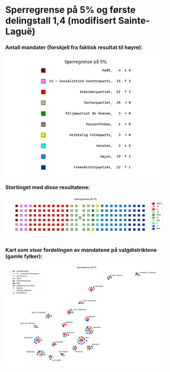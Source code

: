 # Sperregrense på 5% og første delingstall 1,4 (modifisert Sainte-Laguë)

### Antall mandater (forskjell fra faktisk resultat til høyre):
![Faktiske resultater](seter.png)
### Stortinget med disse resultatene:  
![Faktiske resultater, tinget](tinget.png)
### Kart som viser fordelingen av mandatene på valgdistriktene (gamle fylker):  
![Faktiske resultater, kart](kart.png)